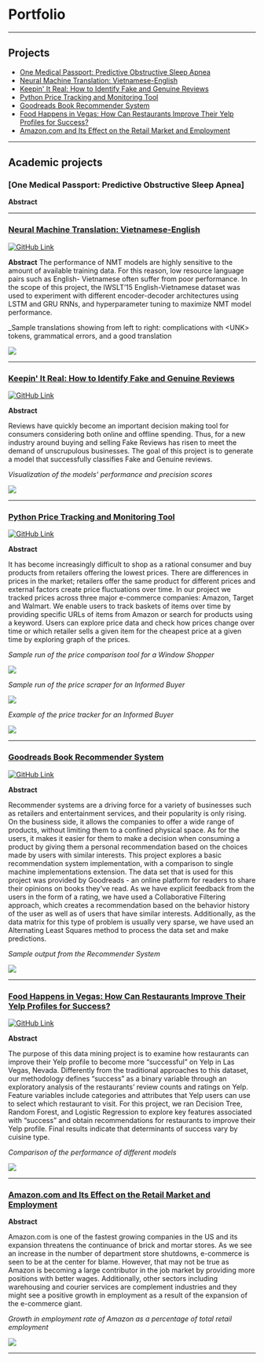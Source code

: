 # Portfolio

---

## Projects

- [One Medical Passport: Predictive Obstructive Sleep Apnea](#1mp-osa)
- [Neural Machine Translation: Vietnamese-English](#nmt-viet-eng)
- [Keepin' It Real: How to Identify Fake and Genuine Reviews](#keepin-it-real-how-to-identify-fake-and-genuine-reviews)
- [Python Price Tracking and Monitoring Tool](#python-price-tracking-and-monitoring-tool)
- [Goodreads Book Recommender System](#goodreads-book-recommender-system)
- [Food Happens in Vegas: How Can Restaurants Improve Their Yelp Profiles for Success?](#food-happens-in-vegas-how-can-restaurants-improve-their-yelp-profiles-for-success)
- [Amazon.com and Its Effect on the Retail Market and Employment](#amazoncom-and-its-effect-on-the-retail-market-and-employment)

---

## Academic projects 

### [One Medical Passport: Predictive Obstructive Sleep Apnea]

**Abstract**


---
### [Neural Machine Translation: Vietnamese-English](pdf/nmt_vi-en.pdf)
[![GitHub Link](https://img.shields.io/badge/GitHub-Project_Code-blue?logo=GitHub)](https://github.com/anu-ujin-g/nmt-vi-en)

**Abstract**
The performance of NMT models are highly sensitive to the amount of available training data. For this reason, low resource language pairs such as English- Vietnamese often suffer from poor performance. In the scope of this project, the IWSLT’15 English-Vietnamese dataset was used to experiment with different encoder-decoder architectures using LSTM and GRU RNNs, and hyperparameter tuning to maximize NMT model performance.

_Sample translations showing from left to right: complications with <UNK\> tokens, grammatical errors, and a good translation

<img src="images/NMT_sample.png?raw=true"/>

---
### [Keepin' It Real: How to Identify Fake and Genuine Reviews](https://github.com/anu-ujin-g/KeepinItReal/blob/master/KeepinItReal.pdf)
[![GitHub Link](https://img.shields.io/badge/GitHub-Project_Code-blue?logo=GitHub)](https://github.com/anu-ujin-g/KeepinItReal)

**Abstract**

Reviews have quickly become an important decision making tool for consumers considering both online and offline spending. Thus, for a new industry around buying and selling Fake Reviews has risen to meet the demand of unscrupulous businesses. The goal of this project is to generate a model that successfully classifies Fake and Genuine reviews.

_Visualization of the models' performance and precision scores_

<img src="images/Final_models_KIR.jpeg?raw=true"/>

---
### [Python Price Tracking and Monitoring Tool](https://github.com/anu-ujin-g/py_price_project/blob/master/Price_Tracker_report.pdf)
[![GitHub Link](https://img.shields.io/badge/GitHub-Project_Code-blue?logo=GitHub)](https://github.com/anu-ujin-g/py_price_project/)

**Abstract**

It has become increasingly difficult to shop as a rational consumer and buy products from retailers offering the lowest prices. There are differences in prices in the market; retailers offer the same product for different prices and external factors create price fluctuations over time. In our project we tracked prices across three major e-commerce companies: Amazon, Target and Walmart. We enable users to track baskets of items over time by providing specific URLs of items from Amazon or search for products using a keyword. Users can explore price data and check how prices change over time or which retailer sells a given item for the cheapest price at a given time by exploring graph of the prices.

_Sample run of the price comparison tool for a Window Shopper_

<img src="images/Price_window.jpeg?raw=true"/>

_Sample run of the price scraper for an Informed Buyer_

<img src="images/Price_scraper.jpeg?raw=true"/>

_Example of the price tracker for an Informed Buyer_

<img src="images/Price_tracker.jpeg?raw=true"/>

---
### [Goodreads Book Recommender System](https://github.com/anu-ujin-g/big_readers/blob/master/Big_Readers_writeup.pdf)
[![GitHub Link](https://img.shields.io/badge/GitHub-Project_Code-blue?logo=GitHub)](https://github.com/anu-ujin-g/big_readers/)

**Abstract**

Recommender systems are a driving force for a variety of businesses such as retailers and entertainment services, and their popularity is only rising. On the business side, it allows the companies to offer a wide range of products, without limiting them to a confined physical space. As for the users, it makes it easier for them to make a decision when consuming a product by giving them a personal recommendation based on the choices made by users with similar interests. This project explores a basic recommendation system implementation, with a comparison to single machine implementations extension. The data set that is used for this project was provided by Goodreads - an online platform for readers to share their opinions on books they’ve read. As we have explicit feedback from the users in the form of a rating, we have used a Collaborative Filtering approach, which creates a recommendation based on the behavior history of the user as well as of users that have similar interests. Additionally, as the data matrix for this type of problem is usually very sparse, we have used an Alternating Least Squares method to process the data set and make predictions.

_Sample output from the Recommender System_

<img src="images/Rec_sys.jpeg?raw=true"/>

---
### [Food Happens in Vegas: How Can Restaurants Improve Their Yelp Profiles for Success?](https://github.com/anu-ujin-g/Vegas_Foodies/blob/master/DSGA1001_TermProject2019_FinalWriteUp_VegasFoodies.pdf)
[![GitHub Link](https://img.shields.io/badge/GitHub-Project_Code-blue?logo=GitHub)](https://github.com/anu-ujin-g/Vegas_Foodies)

**Abstract**

The purpose of this data mining project is to examine how restaurants can improve their Yelp profile to become more “successful” on Yelp in Las Vegas, Nevada. Differently from the traditional approaches to this dataset, our methodology defines “success” as a binary variable through an exploratory analysis of the restaurants’ review counts and ratings on Yelp. Feature variables include categories and attributes that Yelp users can use to select which restaurant to visit. For this project, we ran Decision Tree, Random Forest, and Logistic Regression to explore key features associated with “success” and obtain recommendations for restaurants to improve their Yelp profile. Final results indicate that determinants of success vary by cuisine type.

_Comparison of the performance of different models_

<img src="images/Final_models_VF.png?raw=true"/>

---
### [Amazon.com and Its Effect on the Retail Market and Employment](/pdf/Gerelt-Od_Thesis.pdf)

**Abstract**

Amazon.com is one of the fastest growing companies in the US and its expansion threatens the continuance of brick and mortar stores. As we see an increase in the number of department store shutdowns, e-commerce is seen to be at the center for blame. However, that may not be true as Amazon is becoming a large contributor in the job market by providing more positions with better wages. Additionally, other sectors including warehousing and courier services are complement industries and they might see a positive growth in employment as a result of the expansion of the e-commerce giant.

_Growth in employment rate of Amazon as a percentage of total retail employment_

<img src="images/Amazon_emp.png?raw=true"/>

---
